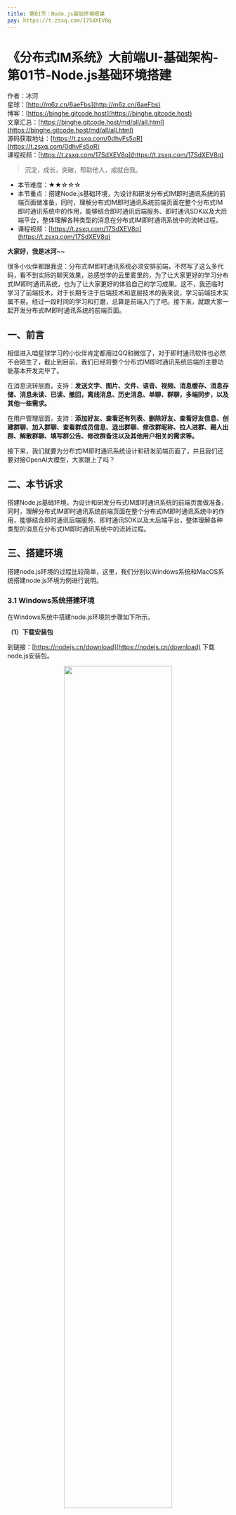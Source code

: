 ```yaml
---
title: 第01节：Node.js基础环境搭建
pay: https://t.zsxq.com/17SdXEV8q
---
```


# 《分布式IM系统》大前端UI-基础架构-第01节-Node.js基础环境搭建

作者：冰河
<br/>星球：[http://m6z.cn/6aeFbs](http://m6z.cn/6aeFbs)
<br/>博客：[https://binghe.gitcode.host](https://binghe.gitcode.host)
<br/>文章汇总：[https://binghe.gitcode.host/md/all/all.html](https://binghe.gitcode.host/md/all/all.html)
<br/>源码获取地址：[https://t.zsxq.com/0dhvFs5oR](https://t.zsxq.com/0dhvFs5oR)
<br/>课程视频：[https://t.zsxq.com/17SdXEV8q](https://t.zsxq.com/17SdXEV8q)

> 沉淀，成长，突破，帮助他人，成就自我。

* 本节难度：★★☆☆☆
* 本节重点：搭建Node.js基础环境，为设计和研发分布式IM即时通讯系统的前端页面做准备，同时，理解分布式IM即时通讯系统前端页面在整个分布式IM即时通讯系统中的作用，能够结合即时通讯后端服务、即时通讯SDK以及大后端平台，整体理解各种类型的消息在分布式IM即时通讯系统中的流转过程。
* 课程视频：[https://t.zsxq.com/17SdXEV8q](https://t.zsxq.com/17SdXEV8q)

**大家好，我是冰河~~**

很多小伙伴都跟我说：分布式IM即时通讯系统必须安排前端，不然写了这么多代码，看不到实际的聊天效果，总感觉学的云里雾里的，为了让大家更好的学习分布式IM即时通讯系统，也为了让大家更好的体验自己的学习成果。这不，我还临时学习了前端技术，对于长期专注于后端技术和底层技术的我来说，学习前端技术实属不易。经过一段时间的学习和打磨，总算是前端入门了吧。接下来，就跟大家一起开发分布式IM即时通讯系统的前端页面。

## 一、前言

相信进入咱星球学习的小伙伴肯定都用过QQ和微信了，对于即时通讯软件也必然不会陌生了，截止到目前，我们已经将整个分布式IM即时通讯系统后端的主要功能基本开发完毕了。

在消息流转层面，支持：**发送文字、图片、文件、语音、视频、消息缓存、消息存储、消息未读、已读、撤回，离线消息、历史消息、单聊、群聊，多端同步，以及其他一些需求。**

在用户管理层面，支持：**添加好友、查看还有列表、删除好友、查看好友信息、创建群聊、加入群聊、查看群成员信息、退出群聊、修改群昵称、拉人进群、踢人出群、解散群聊、填写群公告、修改群备注以及其他用户相关的需求等。**

接下来，我们就要为分布式IM即时通讯系统设计和研发前端页面了，并且我们还要对接OpenAI大模型，大家跟上了吗？

## 二、本节诉求

搭建Node.js基础环境，为设计和研发分布式IM即时通讯系统的前端页面做准备，同时，理解分布式IM即时通讯系统前端页面在整个分布式IM即时通讯系统中的作用，能够结合即时通讯后端服务、即时通讯SDK以及大后端平台，整体理解各种类型的消息在分布式IM即时通讯系统中的流转过程。

## 三、搭建环境

搭建node.js环境的过程比较简单，这里，我们分别以Windows系统和MacOS系统搭建node.js环境为例进行说明。

### 3.1 Windows系统搭建环境

在Windows系统中搭建node.js环境的步骤如下所示。

**（1）下载安装包**

到链接：[https://nodejs.cn/download](https://nodejs.cn/download) 下载node.js安装包。

<div align="center">
    <img src="https://binghe.gitcode.host/images/project/im/2024-02-07-001.png?raw=true" width="70%">
    <br/>
</div>

**（2）安装nodejs**

按照如下图示步骤安装node.js。

<div align="center">
    <img src="https://binghe.gitcode.host/images/project/im/2024-02-07-002.png?raw=true" width="70%">
    <br/>
</div>

## 查看完整文章

加入[冰河技术](https://public.zsxq.com/groups/15552115418882.html)知识星球，解锁完整技术文章与完整代码
